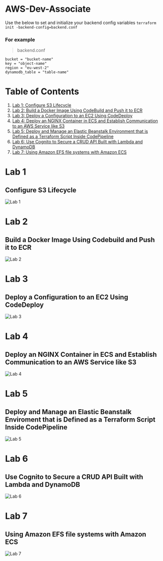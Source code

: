 # AWS-Dev-Associate

Use the below to set and initialize your backend config variables
`terraform init -backend-config=backend.conf`
### For example
>backend.conf
```
bucket = "bucket-name"
key = "object-name"
region = "eu-west-2"
dynamodb_table = "table-name"
```

# Table of Contents

1. [Lab 1: Configure S3 Lifecycle](#lab-1)
2. [Lab 2: Build a Docker Image Using CodeBuild and Push it to ECR](#lab-2)
3. [Lab 3: Deploy a Configuration to an EC2 Using CodeDeploy](#lab-3)
4. [Lab 4: Deploy an NGINX Container in ECS and Establish Communication to an AWS Service like S3](#lab-4)
5. [Lab 5: Deploy and Manage an Elastic Beanstalk Environment that is Defined as a Terraform Script Inside CodePipeline](#lab-5)
6. [Lab 6: Use Cognito to Secure a CRUD API Built with Lambda and DynamoDB](#lab-6)
7. [Lab 7: Using Amazon EFS file systems with Amazon ECS](#lab-7)

# Lab 1 
## Configure S3 Lifecycle
![Lab 1](./Images/Lab%201.png)

# Lab 2
## Build a Docker Image Using Codebuild and Push it to ECR
![Lab 2](./Images/Lab%202.png)

# Lab 3
## Deploy a Configuration to an EC2 Using CodeDeploy
![Lab 3](./Images/Lab%203.png)

# Lab 4
## Deploy an NGINX Container in ECS and Establish Communication to an AWS Service like S3
![Lab 4](./Images/Lab%204.png)

# Lab 5
## Deploy and Manage an Elastic Beanstalk Enviroment that is Defined as a Terraform Script Inside CodePipeline
![Lab 5](./Images/Lab%205.png)

# Lab 6
## Use Cognito to Secure a CRUD API Built with Lambda and DynamoDB
![Lab 6](./Images/Lab%206.png)

# Lab 7
## Using Amazon EFS file systems with Amazon ECS
![Lab 7](./Images/Lab%207.png)
